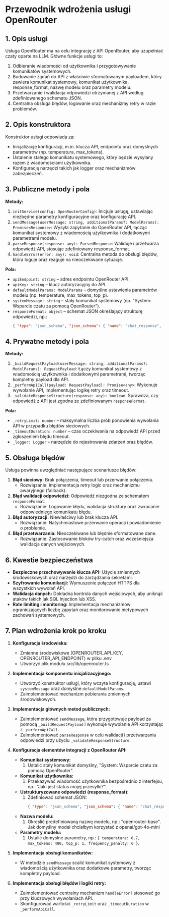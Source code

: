 # Przewodnik wdrożenia usługi OpenRouter

## 1. Opis usługi
Usługa OpenRouter ma na celu integrację z API OpenRouter, aby uzupełniać czaty oparte na LLM. Główne funkcje usługi to:

1. Odbieranie wiadomości od użytkownika i przygotowywanie komunikatów systemowych.
2. Budowanie żądań do API z właściwie sformatowanym payloadem, który zawiera komunikat systemowy, komunikat użytkownika, response_format, nazwę modelu oraz parametry modelu.
3. Przetwarzanie i walidacja odpowiedzi otrzymanej z API według zdefiniowanego schematu JSON.
4. Centralna obsługa błędów, logowanie oraz mechanizmy retry w razie problemów.

## 2. Opis konstruktora
Konstruktor usługi odpowiada za:

- Inicjalizację konfiguracji, m.in. klucza API, endpointu oraz domyślnych parametrów (np. temperatura, max_tokens).
- Ustalenie stałego komunikatu systemowego, który będzie wysyłany razem z wiadomościami użytkownika.
- Konfigurację narzędzi takich jak logger oraz mechanizmów zabezpieczeń.

## 3. Publiczne metody i pola
**Metody:**

1. `initService(config: OpenRouterConfig)`: Inicjuje usługę, ustawiając niezbędne parametry konfiguracyjne oraz konfigurację API.
2. `sendMessage(userMessage: string, additionalParams?: ModelParams): Promise<Response>`: Wysyła zapytanie do OpenRouter API, łącząc komunikat systemowy z wiadomością użytkownika i dodatkowymi parametrami modelu.
3. `parseResponse(response: any): ParsedResponse`: Waliduje i przetwarza odpowiedź API, stosując zdefiniowany response_format.
4. `handleError(error: any): void`: Centralna metoda do obsługi błędów, która loguje oraz reaguje na nieoczekiwane sytuacje.

**Pola:**

- `apiEndpoint: string` – adres endpointu OpenRouter API.
- `apiKey: string` – klucz autoryzacyjny do API.
- `defaultModelParams: ModelParams` – domyślne ustawienia parametrów modelu (np. temperature, max_tokens, top_p).
- `systemMessage: string` – stały komunikat systemowy (np. "System: Wsparcie czatu za pomocą OpenRouter").
- `responseFormat: object` – schemat JSON określający strukturę odpowiedzi, np.:
  ```json
  { "type": "json_schema", "json_schema": { "name": "chat_response", "strict": true, "schema": { "text": "string", "language": "string" } } }
  ```

## 4. Prywatne metody i pola
**Metody:**

1. `_buildRequestPayload(userMessage: string, additionalParams?: ModelParams): RequestPayload`: Łączy komunikat systemowy z wiadomością użytkownika i dodatkowymi parametrami, tworząc kompletny payload dla API.
2. `_performApiCall(payload: RequestPayload): Promise<any>`: Wykonuje wywołanie API, implementując logikę retry oraz timeout.
3. `_validateResponseStructure(response: any): boolean`: Sprawdza, czy odpowiedź z API jest zgodna ze zdefiniowanym `responseFormat`.

**Pola:**

- `_retryLimit: number` – maksymalna liczba prób ponowienia wywołania API w przypadku błędów sieciowych.
- `_timeoutDuration: number` – czas oczekiwania na odpowiedź API przed zgłoszeniem błędu timeout.
- `_logger: Logger` – narzędzie do rejestrowania zdarzeń oraz błędów.

## 5. Obsługa błędów
Usługa powinna uwzględniać następujące scenariusze błędów:

1. **Błąd sieciowy:** Brak połączenia, timeout lub przerwanie połączenia.
   - Rozwiązanie: Implementacja retry logic oraz mechanizmu awaryjnego (fallback).
2. **Błąd walidacji odpowiedzi:** Odpowiedź niezgodna ze schematem `responseFormat`.
   - Rozwiązanie: Logowanie błędu, walidacja struktury oraz zwracanie odpowiedniego komunikatu błędu.
3. **Błąd autoryzacji:** Niewłaściwy lub brak klucza API.
   - Rozwiązanie: Natychmiastowe przerwanie operacji i powiadomienie o problemie.
4. **Błąd przetwarzania:** Nieoczekiwane lub błędnie sformatowane dane.
   - Rozwiązanie: Zastosowanie bloków try-catch oraz wcześniejsza walidacja danych wejściowych.

## 6. Kwestie bezpieczeństwa
- **Bezpieczne przechowywanie klucza API:** Użycie zmiennych środowiskowych oraz narzędzi do zarządzania sekretami.
- **Szyfrowanie komunikacji:** Wymuszenie połączeń HTTPS dla wszystkich wywołań API.
- **Walidacja danych:** Dokładna kontrola danych wejściowych, aby uniknąć ataków takich jak SQL Injection lub XSS.
- **Rate limiting i monitoring:** Implementacja mechanizmów ograniczających liczbę zapytań oraz monitorowanie nietypowych zachowań systemowych.

## 7. Plan wdrożenia krok po kroku
1. **Konfiguracja środowiska:**
   - Zmienne środowiskowe  (OPENROUTER_API_KEY, OPENROUTER_API_ENDPOINT) w pliku .env
   - Utworzyć plik modułu src/lib/openrouter.ts

2. **Implementacja komponentu inicjalizacyjnego:**
   - Utworzyć konstruktor usługi, który wczyta konfigurację, ustawi `systemMessage` oraz domyślne `defaultModelParams`.
   - Zaimplementować mechanizm pobierania zmiennych środowiskowych.

3. **Implementacja głównych metod publicznych:**
   - Zaimplementować `sendMessage`, która przygotowuje payload za pomocą `_buildRequestPayload` i wykonuje wywołanie API korzystając z `_performApiCall`.
   - Zaimplementować `parseResponse` w celu walidacji i przetwarzania odpowiedzi przy użyciu `_validateResponseStructure`.

4. **Konfiguracja elementów integracji z OpenRouter API:**
   - **Komunikat systemowy:**
     1. Ustalić stały komunikat domyślny, "System: Wsparcie czatu za pomocą OpenRouter".
   - **Komunikat użytkownika:**
     1. Przekazywać wiadomość użytkownika bezpośrednio z interfejsu, np.: "Jaki jest status mojej przesyłki?".
   - **Ustrukturyzowane odpowiedzi (response_format):**
     1. Zdefiniować schemat JSON:
        ```json
        { "type": "json_schema", "json_schema": { "name": "chat_response", "strict": true, "schema": { "text": "string", "language": "string" } } }
        ```
   - **Nazwa modelu:**
     1. Określić predefiniowaną nazwę modelu, np.: "openrouter-base". Jak domyślny model chciałbym korzystać z openai/gpt-4o-mini
   - **Parametry modelu:**
     1. Ustalić domyślne parametry, np.: `{ temperature: 0.7, max_tokens: 400, top_p: 1, frequency_penalty: 0 }`.

5. **Implementacja obsługi komunikatów:**
   - W metodzie `sendMessage` scalić komunikat systemowy z wiadomością użytkownika oraz dodatkowe parametry, tworząc kompletny payload.

6. **Implementacja obsługi błędów i logiki retry:**
   - Zaimplementować centralny mechanizm `handleError` i stosować go przy kluczowych wywołaniach API.
   - Skonfigurować wartości `_retryLimit` oraz `_timeoutDuration` w `_performApiCall`.

